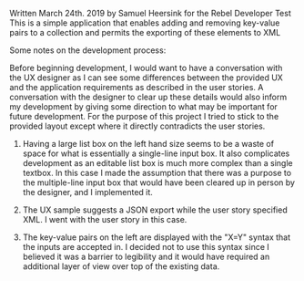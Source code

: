 Written March 24th. 2019 by Samuel Heersink for the Rebel Developer Test
This is a simple application that enables adding and removing key-value pairs to a collection and permits the exporting of these elements to XML

Some notes on the development process:

Before beginning development, I would want to have a conversation with the UX designer as I can see some differences between the provided UX and the application requirements as described in the user stories. A conversation with the designer to clear up these details would also inform my development by giving some direction to what may be important for future development. For the purpose of this project I tried to stick to the provided layout except where it directly contradicts the user stories.

1. Having a large list box on the left hand size seems to be a waste of space for what is essentially a single-line input box. It also complicates development as an editable list box is much more complex than a single textbox. In this case I made the assumption that there was a purpose to the multiple-line input box that would have been cleared up in person by the designer, and I implemented it.

2. The UX sample suggests a JSON export while the user story specified XML. I went with the user story in this case.

3. The key-value pairs on the left are displayed with the "X=Y" syntax that the inputs are accepted in. I decided not to use this syntax since I believed it was a barrier to legibility and it would have required an additional layer of view over top of the existing data.